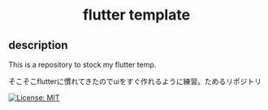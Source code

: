 <h1 align="center">flutter template</h1>

## description
This is a repository to stock my flutter temp.

そこそこflutterに慣れてきたのでuiをすぐ作れるように練習。ためるリポジトリ

<a href="LICENSE">
  <img src="https://img.shields.io/badge/license-MIT-blue.svg" alt="License: MIT">
</a>


